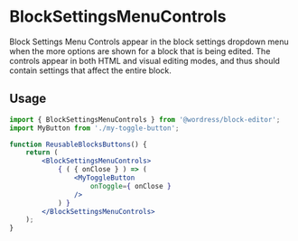 # BlockSettingsMenuControls

Block Settings Menu Controls appear in the block settings dropdown menu when the more options are shown for a block that is being edited. The controls appear in both HTML and visual editing modes, and thus should contain settings that affect the entire block.

## Usage

```jsx
import { BlockSettingsMenuControls } from '@wordress/block-editor';
import MyButton from './my-toggle-button';

function ReusableBlocksButtons() {
	return (
		<BlockSettingsMenuControls>
			{ ( { onClose } ) => (
				<MyToggleButton
					onToggle={ onClose }
				/>
			) }
		</BlockSettingsMenuControls>
	);
}
```
